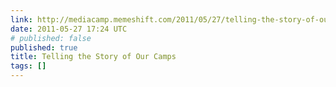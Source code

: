 ```yaml
---
link: http://mediacamp.memeshift.com/2011/05/27/telling-the-story-of-our-camps/
date: 2011-05-27 17:24 UTC
# published: false
published: true
title: Telling the Story of Our Camps
tags: []
---
```



